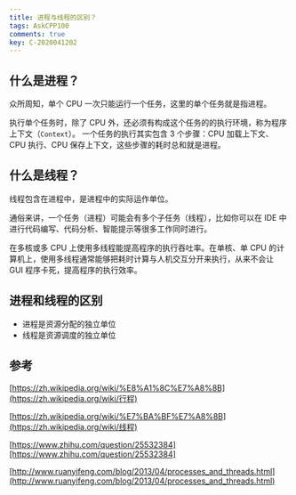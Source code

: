 ```yaml
---
title: 进程与线程的区别？
tags: AskCPP100
comments: true
key: C-2020041202
---
```


## 什么是进程？

众所周知，单个 CPU 一次只能运行一个任务，这里的单个任务就是指进程。

执行单个任务时，除了 CPU 外，还必须有构成这个任务的的执行环境，称为程序上下文（`Context`）。 一个任务的执行其实包含 3 个步骤：CPU 加载上下文、CPU 执行、CPU 保存上下文，这些步骤的耗时总和就是进程。

## 什么是线程？

线程包含在进程中，是进程中的实际运作单位。

通俗来讲，一个任务（进程）可能会有多个子任务（线程），比如你可以在 IDE 中进行代码编写、代码分析、智能提示等很多工作同时进行。

在多核或多 CPU 上使用多线程能提高程序的执行吞吐率。在单核、单 CPU 的计算机上，使用多线程通常能够把耗时计算与人机交互分开来执行，从来不会让 GUI 程序卡死，提高程序的执行效率。

## 进程和线程的区别

* 进程是资源分配的独立单位
* 线程是资源调度的独立单位

## 参考

[https://zh.wikipedia.org/wiki/%E8%A1%8C%E7%A8%8B](https://zh.wikipedia.org/wiki/行程)

[https://zh.wikipedia.org/wiki/%E7%BA%BF%E7%A8%8B](https://zh.wikipedia.org/wiki/线程)

[https://www.zhihu.com/question/25532384][https://www.zhihu.com/question/25532384]

[http://www.ruanyifeng.com/blog/2013/04/processes_and_threads.html](http://www.ruanyifeng.com/blog/2013/04/processes_and_threads.html)